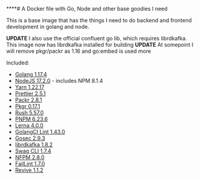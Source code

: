 ****# A Docker file with Go, Node and other base goodies I need

This is a base image that has the things I need to do backend and frontend development in golang and node.

**UPDATE** I also use the official confluent go lib, which requires librdkafka. This image now has librdkafka installed for building
**UPDATE** At somepoint I will remove pkgr/packr as 1.16 and go:embed is used more

Included:

- [Golang 1.17.4](https://golang.org/dl/)
- [NodeJS 17.2.0](https://nodejs.org/en/download/current/) - includes NPM 8.1.4
- [Yarn 1.22.17](https://www.npmjs.com/package/yarn)
- [Prettier 2.5.1](https://www.npmjs.com/package/prettier)
- [Packr 2.8.1](https://github.com/gobuffalo/packr)
- [Pkgr 0.17.1](https://github.com/markbates/pkger)
- [Rush 5.57.0](https://www.npmjs.com/package/@microsoft/rush)
- [PNPM 6.23.6](https://www.npmjs.com/package/pnpm)
- [Lerna 4.0.0](https://github.com/lerna/lerna)
- [GolangCI Lint 1.43.0](https://github.com/golangci/golangci-lint)
- [Gosec 2.9.3](https://github.com/securego/gosec)
- [librdkafka 1.8.2](https://github.com/edenhill/librdkafka)
- [Swag CLI 1.7.4](https://github.com/swaggo/swag)
- [NFPM 2.8.0](https://github.com/goreleaser/nfpm)
- [FailLint 1.7.0](https://github.com/fatih/faillint)
- [Revive 1.1.2](https://github.com/mgechev/revive)
